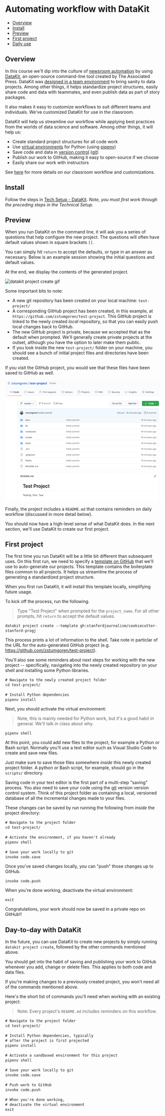 # Automating workflow with DataKit

- [Overview](#overview)
- [Install](#install)
- [Preview](#preview)
- [First project](#first-project)
- [Daily use](#day-to-day-with-datakit)

## Overview

In this course we'll dip into the culture of [newsroom automation](automating_workflows.md) by using [DataKit][], an open-source command-line tool created by The Associated Press. DataKit was [designed in a team environment][] to bring sanity to data projects. Among other things, it helps standardize project structures, easily share code and data with teammates, and even publish data as part of story packages.

[DataKit]: https://datakit.ap.org/
[designed in a team environment]: https://www.rjionline.org/stories/ap-datakit-intro

It also makes it easy to customize workflows to suit different teams and individuals. We've customized DataKit for use in the classroom.

DataKit will help us streamline our workflow while applying best practices from the worlds of data science and software. Among other things, it will help us:

* Create standard project structures for all code work
* Use [virtual environments](https://docs.python.org/3/tutorial/venv.html) for Python (using [pipenv](https://docs.python-guide.org/dev/virtualenvs/))
* Save code and data in [version control](https://en.wikipedia.org/wiki/Version_control) ([git][])
* Publish our work to GitHub, making it easy to open-source if we choose
* Easily share our work with instructors

[git]: https://git-scm.com/book/en/v2

See [here](https://github.com/stanfordjournalism/cookiecutter-stanford-progj) for more details on our classroom workflow and customizations.


## Install

Follow the steps in [Tech Setup - DataKit](tech_setup.md#datakit). *Note, you must first work through the preceding steps in the Technical Setup.*

## Preview

When you run DataKit on the command line, it will ask you a series of questions that help configure the new project. The questions will often have default values shown in square brackets `[]`. 

You can simply hit `return` to accept the defaults, or type in an answer as necessary. Below is an example session showing the initial questions and default values.

At the end, we display the contents of the generated project. 

![datakit project create gif](https://www.dropbox.com/s/ghjtubbfb4l66ns/datakit-project-create.gif?raw=1)

Some important bits to note:

* A new git repository has been created on your local machine: `test-project/`
* A corresponding GitHub project has been created, in this example, at `https://github.com/zstumgoren/test-project`. This GitHub project is linked to the newly created *local* repository, so that you can easily push local changes back to GitHub.
* The new GitHub project is private, because we accepted that as the default when prompted. We'll generally create private projects at the outset, although you have the option to later make them public.
* If you look inside the new `test-project/` folder on your machine, you should see a bunch of initial project files and directories have been created.

If you visit the GitHub project, you would see that these files have been saved to GitHub as well.

![datakit github files](../static/datakit_github_project_files.png)

Finally, the project includes a `README.md` that contains reminders on daily workflow (discussed in more detail below).

You should now have a high-level sense of what DataKit does. In the next section, we'll use DataKit to create our first project.

## First project

The first time you run DataKit will be a little bit different than subsequent uses. On this first run, we need to specify a [template on GitHub](https://github.com/stanfordjournalism/cookiecutter-stanford-progj) that we'll use to auto-generate our projects. This template contains the boilerplate files common to all projects. It helps us streamline the process of generating a standardized project structure.

When you first run DataKit, it will install this template locally, simplifying future usage.

To kick off the process, run the following. 

> Type "Test Project" when prompted for the `project_name`. For all other prompts, hit `return` to accept the default values.

```
datakit project create --template gh:stanfordjournalism/cookiecutter-stanford-progj
```

This process prints a lot of information to the shell. Take note in particlar of the URL for the auto-generated GitHub project (e.g. <https://github.com/zstumgoren/test-project>).


You'll also see some reminders about next steps for working with the new project -- specifically, navigating into the newly created repository on your shell and installing some Python libraries.

```
# Navigate to the newly created project folder
cd test-project/

# Install Python dependencies
pipenv install
```

Next, you should activate the virtual environment:

> Note, this is mainly needed for Python work, but it's a good habit in general. We'll talk in class about why.

```
pipenv shell
```


At this point, you could add new files to the project, for example a Python or Bash script. Normally you'll use a text editor such as Visual Studio Code to create and save new files. 

Just make sure to save those files somewhere *inside* this newly created project folder. A python or Bash script, for example, should go in the `scripts/` directory.

Saving code in your text editor is the first part of a multi-step "saving" process. You also need to save your code using the [git][] version version control system. Think of this project folder as containing a local, versioned database of all the incremental changes made to your files.

These changes can be saved by run running the following from *inside* the project directory:

```
# Navigate to the project folder
cd test-project/

# Activate the environment, if you haven't already
pipenv shell 

# Save your work locally to git
invoke code.save
```

Once you've saved changes locally, you can "push" those changes up to GitHub.

```
invoke code.push
```

When you're done working, deactivate the virtual environment:

```
exit
```

Congratulations, your work should now be saved in a private repo on GitHub!!

## Day-to-day with DataKit

In the future, you can use DataKit to create new projects by simply running `datakit project create`, followed by the other commands mentioned above.

You should get into the habit of saving and publishing your work to GitHub whenever you add, change or delete files. This applies to both code and data files.

If you're making changes to a previously created project, you won't need all of the commands mentioned above. 

Here's the short list of commands you'll need when working with an existing project:

> Note: Every project's `README.md` includes reminders on this workflow.

```
# Navigate to the project folder
cd test-project/

# Install Python dependencies, typically
# after the project is first projected
pipenv install

# Activate a sandboxed environment for this project
pipenv shell

# Save your work locally to git
invoke code.save

# Push work to GitHub
invoke code.push

# When you're done working,
# deactivate the virtual environment
exit
```